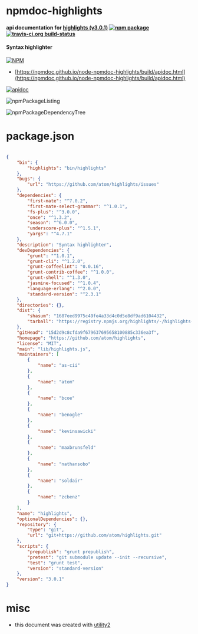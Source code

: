 # npmdoc-highlights

#### api documentation for  [highlights (v3.0.1)](https://github.com/atom/highlights)  [![npm package](https://img.shields.io/npm/v/npmdoc-highlights.svg?style=flat-square)](https://www.npmjs.org/package/npmdoc-highlights) [![travis-ci.org build-status](https://api.travis-ci.org/npmdoc/node-npmdoc-highlights.svg)](https://travis-ci.org/npmdoc/node-npmdoc-highlights)

#### Syntax highlighter

[![NPM](https://nodei.co/npm/highlights.png?downloads=true&downloadRank=true&stars=true)](https://www.npmjs.com/package/highlights)

- [https://npmdoc.github.io/node-npmdoc-highlights/build/apidoc.html](https://npmdoc.github.io/node-npmdoc-highlights/build/apidoc.html)

[![apidoc](https://npmdoc.github.io/node-npmdoc-highlights/build/screenCapture.buildCi.browser.%252Ftmp%252Fbuild%252Fapidoc.html.png)](https://npmdoc.github.io/node-npmdoc-highlights/build/apidoc.html)

![npmPackageListing](https://npmdoc.github.io/node-npmdoc-highlights/build/screenCapture.npmPackageListing.svg)

![npmPackageDependencyTree](https://npmdoc.github.io/node-npmdoc-highlights/build/screenCapture.npmPackageDependencyTree.svg)



# package.json

```json

{
    "bin": {
        "highlights": "bin/highlights"
    },
    "bugs": {
        "url": "https://github.com/atom/highlights/issues"
    },
    "dependencies": {
        "first-mate": "^7.0.2",
        "first-mate-select-grammar": "^1.0.1",
        "fs-plus": "^3.0.0",
        "once": "^1.3.2",
        "season": "^6.0.0",
        "underscore-plus": "^1.5.1",
        "yargs": "^4.7.1"
    },
    "description": "Syntax highlighter",
    "devDependencies": {
        "grunt": "^1.0.1",
        "grunt-cli": "^1.2.0",
        "grunt-coffeelint": "0.0.16",
        "grunt-contrib-coffee": "^1.0.0",
        "grunt-shell": "^1.3.0",
        "jasmine-focused": "^1.0.4",
        "language-erlang": "^2.0.0",
        "standard-version": "^2.3.1"
    },
    "directories": {},
    "dist": {
        "shasum": "1687eed9975c49fe4a33d4c0d5e8df9ad6104432",
        "tarball": "https://registry.npmjs.org/highlights/-/highlights-3.0.1.tgz"
    },
    "gitHead": "15d2d9c8cfda9f679637695658100885c336ea3f",
    "homepage": "https://github.com/atom/highlights",
    "license": "MIT",
    "main": "lib/highlights.js",
    "maintainers": [
        {
            "name": "as-cii"
        },
        {
            "name": "atom"
        },
        {
            "name": "bcoe"
        },
        {
            "name": "benogle"
        },
        {
            "name": "kevinsawicki"
        },
        {
            "name": "maxbrunsfeld"
        },
        {
            "name": "nathansobo"
        },
        {
            "name": "soldair"
        },
        {
            "name": "zcbenz"
        }
    ],
    "name": "highlights",
    "optionalDependencies": {},
    "repository": {
        "type": "git",
        "url": "git+https://github.com/atom/highlights.git"
    },
    "scripts": {
        "prepublish": "grunt prepublish",
        "pretest": "git submodule update --init --recursive",
        "test": "grunt test",
        "version": "standard-version"
    },
    "version": "3.0.1"
}
```



# misc
- this document was created with [utility2](https://github.com/kaizhu256/node-utility2)
